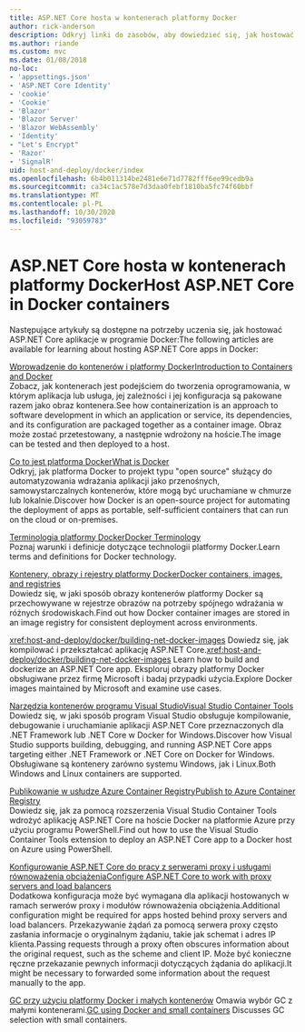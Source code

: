 ```yaml
---
title: ASP.NET Core hosta w kontenerach platformy Docker
author: rick-anderson
description: Odkryj linki do zasobów, aby dowiedzieć się, jak hostować aplikacje ASP.NET Core w kontenerach platformy Docker.
ms.author: riande
ms.custom: mvc
ms.date: 01/08/2018
no-loc:
- 'appsettings.json'
- 'ASP.NET Core Identity'
- 'cookie'
- 'Cookie'
- 'Blazor'
- 'Blazor Server'
- 'Blazor WebAssembly'
- 'Identity'
- "Let's Encrypt"
- 'Razor'
- 'SignalR'
uid: host-and-deploy/docker/index
ms.openlocfilehash: 6b4b011314be2481e6e71d7782fff6ee99cedb9a
ms.sourcegitcommit: ca34c1ac578e7d3daa0febf1810ba5fc74f60bbf
ms.translationtype: MT
ms.contentlocale: pl-PL
ms.lasthandoff: 10/30/2020
ms.locfileid: "93059783"
---
```

# <a name="host-aspnet-core-in-docker-containers"></a><span data-ttu-id="a215f-103">ASP.NET Core hosta w kontenerach platformy Docker</span><span class="sxs-lookup"><span data-stu-id="a215f-103">Host ASP.NET Core in Docker containers</span></span>

<span data-ttu-id="a215f-104">Następujące artykuły są dostępne na potrzeby uczenia się, jak hostować ASP.NET Core aplikacje w programie Docker:</span><span class="sxs-lookup"><span data-stu-id="a215f-104">The following articles are available for learning about hosting ASP.NET Core apps in Docker:</span></span>

[<span data-ttu-id="a215f-105">Wprowadzenie do kontenerów i platformy Docker</span><span class="sxs-lookup"><span data-stu-id="a215f-105">Introduction to Containers and Docker</span></span>](/dotnet/standard/microservices-architecture/container-docker-introduction/index)  
<span data-ttu-id="a215f-106">Zobacz, jak kontenerach jest podejściem do tworzenia oprogramowania, w którym aplikacja lub usługa, jej zależności i jej konfiguracja są pakowane razem jako obraz kontenera.</span><span class="sxs-lookup"><span data-stu-id="a215f-106">See how containerization is an approach to software development in which an application or service, its dependencies, and its configuration are packaged together as a container image.</span></span> <span data-ttu-id="a215f-107">Obraz może zostać przetestowany, a następnie wdrożony na hoście.</span><span class="sxs-lookup"><span data-stu-id="a215f-107">The image can be tested and then deployed to a host.</span></span>

[<span data-ttu-id="a215f-108">Co to jest platforma Docker</span><span class="sxs-lookup"><span data-stu-id="a215f-108">What is Docker</span></span>](/dotnet/standard/microservices-architecture/container-docker-introduction/docker-defined)  
<span data-ttu-id="a215f-109">Odkryj, jak platforma Docker to projekt typu "open source" służący do automatyzowania wdrażania aplikacji jako przenośnych, samowystarczalnych kontenerów, które mogą być uruchamiane w chmurze lub lokalnie.</span><span class="sxs-lookup"><span data-stu-id="a215f-109">Discover how Docker is an open-source project for automating the deployment of apps as portable, self-sufficient containers that can run on the cloud or on-premises.</span></span>

[<span data-ttu-id="a215f-110">Terminologia platformy Docker</span><span class="sxs-lookup"><span data-stu-id="a215f-110">Docker Terminology</span></span>](/dotnet/standard/microservices-architecture/container-docker-introduction/docker-terminology)  
<span data-ttu-id="a215f-111">Poznaj warunki i definicje dotyczące technologii platformy Docker.</span><span class="sxs-lookup"><span data-stu-id="a215f-111">Learn terms and definitions for Docker technology.</span></span>

[<span data-ttu-id="a215f-112">Kontenery, obrazy i rejestry platformy Docker</span><span class="sxs-lookup"><span data-stu-id="a215f-112">Docker containers, images, and registries</span></span>](/dotnet/standard/microservices-architecture/container-docker-introduction/docker-containers-images-registries)  
<span data-ttu-id="a215f-113">Dowiedz się, w jaki sposób obrazy kontenerów platformy Docker są przechowywane w rejestrze obrazów na potrzeby spójnego wdrażania w różnych środowiskach.</span><span class="sxs-lookup"><span data-stu-id="a215f-113">Find out how Docker container images are stored in an image registry for consistent deployment across environments.</span></span>

<span data-ttu-id="a215f-114"><xref:host-and-deploy/docker/building-net-docker-images> Dowiedz się, jak kompilować i przekształcać aplikację ASP.NET Core.</span><span class="sxs-lookup"><span data-stu-id="a215f-114"><xref:host-and-deploy/docker/building-net-docker-images> Learn how to build and dockerize an ASP.NET Core app.</span></span> <span data-ttu-id="a215f-115">Eksploruj obrazy platformy Docker obsługiwane przez firmę Microsoft i badaj przypadki użycia.</span><span class="sxs-lookup"><span data-stu-id="a215f-115">Explore Docker images maintained by Microsoft and examine use cases.</span></span>

[<span data-ttu-id="a215f-116">Narzędzia kontenerów programu Visual Studio</span><span class="sxs-lookup"><span data-stu-id="a215f-116">Visual Studio Container Tools</span></span>](xref:host-and-deploy/docker/visual-studio-tools-for-docker)  
<span data-ttu-id="a215f-117">Dowiedz się, w jaki sposób program Visual Studio obsługuje kompilowanie, debugowanie i uruchamianie aplikacji ASP.NET Core przeznaczonych dla .NET Framework lub .NET Core w Docker for Windows.</span><span class="sxs-lookup"><span data-stu-id="a215f-117">Discover how Visual Studio supports building, debugging, and running ASP.NET Core apps targeting either .NET Framework or .NET Core on Docker for Windows.</span></span> <span data-ttu-id="a215f-118">Obsługiwane są kontenery zarówno systemu Windows, jak i Linux.</span><span class="sxs-lookup"><span data-stu-id="a215f-118">Both Windows and Linux containers are supported.</span></span>

[<span data-ttu-id="a215f-119">Publikowanie w usłudze Azure Container Registry</span><span class="sxs-lookup"><span data-stu-id="a215f-119">Publish to Azure Container Registry</span></span>](/azure/vs-azure-tools-docker-hosting-web-apps-in-docker)  
<span data-ttu-id="a215f-120">Dowiedz się, jak za pomocą rozszerzenia Visual Studio Container Tools wdrożyć aplikację ASP.NET Core na hoście Docker na platformie Azure przy użyciu programu PowerShell.</span><span class="sxs-lookup"><span data-stu-id="a215f-120">Find out how to use the Visual Studio Container Tools extension to deploy an ASP.NET Core app to a Docker host on Azure using PowerShell.</span></span>

[<span data-ttu-id="a215f-121">Konfigurowanie ASP.NET Core do pracy z serwerami proxy i usługami równoważenia obciążenia</span><span class="sxs-lookup"><span data-stu-id="a215f-121">Configure ASP.NET Core to work with proxy servers and load balancers</span></span>](xref:host-and-deploy/proxy-load-balancer)  
<span data-ttu-id="a215f-122">Dodatkowa konfiguracja może być wymagana dla aplikacji hostowanych w ramach serwerów proxy i modułów równoważenia obciążenia.</span><span class="sxs-lookup"><span data-stu-id="a215f-122">Additional configuration might be required for apps hosted behind proxy servers and load balancers.</span></span> <span data-ttu-id="a215f-123">Przekazywanie żądań za pomocą serwera proxy często zasłania informacje o oryginalnym żądaniu, takie jak schemat i adres IP klienta.</span><span class="sxs-lookup"><span data-stu-id="a215f-123">Passing requests through a proxy often obscures information about the original request, such as the scheme and client IP.</span></span> <span data-ttu-id="a215f-124">Może być konieczne ręczne przekazanie pewnych informacji dotyczących żądania do aplikacji.</span><span class="sxs-lookup"><span data-stu-id="a215f-124">It might be necessary to forwarded some information about the request manually to the app.</span></span>

<span data-ttu-id="a215f-125">[GC przy użyciu platformy Docker i małych kontenerów](xref:performance/memory#sc) Omawia wybór GC z małymi kontenerami.</span><span class="sxs-lookup"><span data-stu-id="a215f-125">[GC using Docker and small containers](xref:performance/memory#sc) Discusses GC selection with small containers.</span></span>